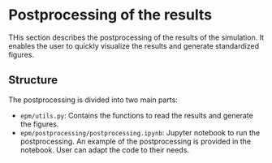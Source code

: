 
# Postprocessing of the results

THis section describes the postprocessing of the results of the simulation. It enables the user to quickly visualize the results and generate standardized figures.

## Structure

The postprocessing is divided into two main parts:
- `epm/utils.py`: Contains the functions to read the results and generate the figures.
- `epm/postprocessing/postprocessing.ipynb`: Jupyter notebook to run the postprocessing. An example of the postprocessing is provided in the notebook. User can adapt the code to their needs.
